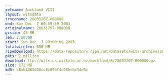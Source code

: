 ```yaml
---
setname: Auckland VIII
layout: witsdata
tracename: 20031207-000000
end: Sun Dec  7 00:59:59 2003
originalname: 20031207-000000
gzsize: 45 MB
len: 1:00:00
start: Sun Dec  7 00:00:00 2003
totalwirelen: 680 MB
ripedownload: https://data-repository.ripe.net/datasets/wits-archive/pma/long/auck/8//20031207-000000.gz
pkts: 2 million
download: ftp://wits.cs.waikato.ac.nz/auckland/8/20031207-000000.gz
size: 172 MB
md5: c8ab4465d20cc6c89bf4c98bcbc34d3c
---
```


